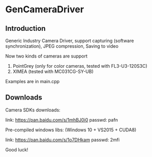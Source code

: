 # GenCameraDriver
## Introduction
Generic Industry Camera Driver, support capturing (software synchronization), JPEG compression, Saving to video

Now two kinds of cameras are support 

1. PointGrey (only for color cameras, tested with FL3-U3-120S3C)
2. XIMEA (tested with MC031CG-SY-UB)

Examples are in main.cpp

## Downloads
Camera SDKs downloads:

link: https://pan.baidu.com/s/1mhBJ0i0 passwd: pafn

Pre-compiled windows libs: (Windows 10 + VS2015 + CUDA8)

link: https://pan.baidu.com/s/1o7DHkam passwd: 2mfi

Good luck!
